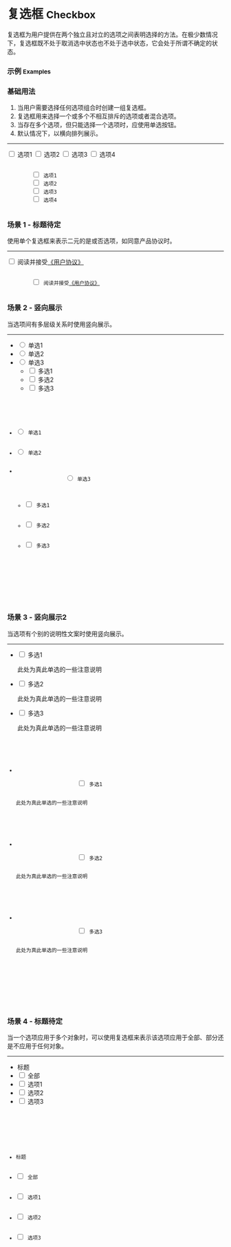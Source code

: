 # 复选框 <small>Checkbox</small>

复选框为用户提供在两个独立且对立的选项之间表明选择的方法。在极少数情况下，复选框既不处于取消选中状态也不处于选中状态，它会处于所谓不确定的状态。

### 示例 <small>Examples</small>

<div class="bs-example">
    <div class="content">
        <h3>基础用法</h3>
        <ol>
            <li>当用户需要选择任何选项组合时创建一组复选框。</li>
            <li>复选框用来选择一个或多个不相互排斥的选项或者混合选项。</li>
            <li>当存在多个选项，但只能选择一个选项时，应使用单选按钮。</li>
            <li>默认情况下，以横向排列展示。</li>
        </ol>
        <hr>
        <label><input type="checkbox"> 选项1</label>
        <label><input type="checkbox"> 选项2</label>
        <label><input type="checkbox"> 选项3</label>
        <label><input type="checkbox"> 选项4</label>
    </div>
    <pre><code class="hljs html">
        <label><input type="checkbox"> 选项1</label>
        <label><input type="checkbox"> 选项2</label>
        <label><input type="checkbox"> 选项3</label>
        <label><input type="checkbox"> 选项4</label>
    </code></pre>
</div>

<div class="bs-example">
    <div class="content">
        <h3>场景 1 - 标题待定</h3>
        <p>使用单个复选框来表示二元的是或否选项，如同意产品协议时。</p>
        <hr>
        <label><input type="checkbox"> 阅读并接受<a href="javascript:;">《用户协议》</a></label>
    </div>
    <pre><code class="hljs html">
        <label><input type="checkbox"> 阅读并接受<a href="javascript:;">《用户协议》</a></label>
    </code></pre>
</div>

<div class="bs-example">
    <div class="content">
        <h3>场景 2 - 竖向展示</h3>
        <p>当选项间有多层级关系时使用竖向展示。</p>
        <hr>
        <ul class="checklist">
            <li><label><input type="radio" name="sss"> 单选1</label></li>
            <li><label><input type="radio" name="sss"> 单选2</label></li>
            <li>
                <label><input type="radio" name="sss"> 单选3</label>
                <ul class="checklist">
                    <li><label><input type="checkbox"> 多选1</label></li>
                    <li><label><input type="checkbox"> 多选2</label></li>
                    <li><label><input type="checkbox"> 多选3</label></li>
                </ul>
            </li>
        </ul>
    </div>
    <pre><code class="hljs html">
        <ul class="checklist">
            <li><label><input type="radio" name="sss"> 单选1</label></li>
            <li><label><input type="radio" name="sss"> 单选2</label></li>
            <li>
                <label><input type="radio" name="sss"> 单选3</label>
                <ul class="checklist">
                    <li><label><input type="checkbox"> 多选1</label></li>
                    <li><label><input type="checkbox"> 多选2</label></li>
                    <li><label><input type="checkbox"> 多选3</label></li>
                </ul>
            </li>
        </ul>
    </code></pre>
</div>

<div class="bs-example">
    <div class="content">
        <h3>场景 3 - 竖向展示2</h3>
        <p>当选项有个别的说明性文案时使用竖向展示。</p>
        <hr>
        <ul class="checklist">
            <li>
                <label>
                    <input type="checkbox"> 多选1
                    <p class="desc">此处为真此单选的一些注意说明</p>
                </label>
            </li>
            <li>
                <label>
                    <input type="checkbox"> 多选2
                    <p class="desc">此处为真此单选的一些注意说明</p>
                </label>
            </li>
            <li>
                <label>
                    <input type="checkbox"> 多选3
                    <p class="desc">此处为真此单选的一些注意说明</p>
                </label>
            </li>
        </ul>
    </div>
    <pre><code class="hljs html">
        <ul class="checklist">
            <li>
                <label>
                    <input type="checkbox"> 多选1
                    <p class="desc">此处为真此单选的一些注意说明</p>
                </label>
            </li>
            <li>
                <label>
                    <input type="checkbox"> 多选2
                    <p class="desc">此处为真此单选的一些注意说明</p>
                </label>
            </li>
            <li>
                <label>
                    <input type="checkbox"> 多选3
                    <p class="desc">此处为真此单选的一些注意说明</p>
                </label>
            </li>
        </ul>
    </code></pre>
</div>

<div class="bs-example">
    <div class="content">
        <h3>场景 4 - 标题待定</h3>
        <p>当一个选项应用于多个对象时，可以使用复选框来表示该选项应用于全部、部分还是不应用于任何对象。</p>
        <hr>
        <div id="linkagedCheckList" class="checklist-linkage">
            <ul>
                <li><label class="title">标题</li>
                <li><label><input type="checkbox" data-linkage-name="all"> 全部</label></li>
                <li><label><input type="checkbox" data-linkage-parent-name="all"> 选项1</label></li>
                <li><label><input type="checkbox" data-linkage-parent-name="all"> 选项2</label></li>
                <li><label><input type="checkbox" data-linkage-parent-name="all"> 选项3</label></li>
            </ul>
        </div>
    </div>
    <pre><code class="hljs html">
        <div class="checklist-linkage">
            <ul>
                <li><label class="title">标题</li>
                <li><label><input type="checkbox" data-linkage-name="all"> 全部</label></li>
                <li><label><input type="checkbox" data-linkage-parent-name="all"> 选项1</label></li>
                <li><label><input type="checkbox" data-linkage-parent-name="all"> 选项2</label></li>
                <li><label><input type="checkbox" data-linkage-parent-name="all"> 选项3</label></li>
            </ul>
        </div>
    </code></pre>
</div>

<script type="text/javascript">
    require(['components/table/linkage'], function(linkage) {
        linkage('#linkagedCheckList')
    })
</script>